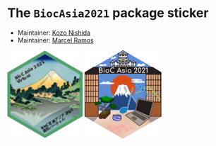 # The `BiocAsia2021` package sticker

* Maintainer: [Kozo Nishida](https://github.com/kozo2/)
* Maintainer: [Marcel Ramos](https://github.com/LiNk-NY/)

<img src="BiocAsia2021Hokusai.png" height="200">
<img src="BiocAsia2021Marcel.png" height="200">
